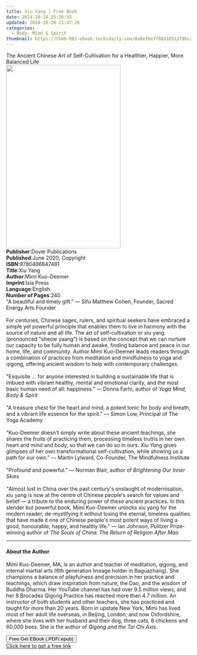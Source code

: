 ```yaml
---
title: Xiu Yang | Free Book
date: 2024-10-24 15:26:35
updated: 2024-10-26 11:47:26
categories:
  - Body, Mind & Spirit
thumbnail: https://thmb-001-ebook.techidaily.com/8a8ef6e7f88310512f8bcae78b0f7b578d97ad6df8de75b28c7b56dd47968db7.jpg
---
```

<main id="book-container">
  <div class="flex flex-col">
    <div class="book-brief flex-1 py-6 px-4 sm:p-6 md:py-10 md:px-8">
      <!-- brief-->
      <div class="book-brief-main">
        The Ancient Chinese Art of Self-Cultivation for a Healthier, Happier,
        More Balanced Life
      </div>
    </div>
    <div
      class="book-meta-info flex-1 grid gap-4 col-start-1 col-end-3 row-start-1 sm:mb-6 sm:grid-cols-4 lg:gap-6 lg:col-start-2 lg:row-end-6 lg:row-span-6 lg:mb-0"
    >
      <div
        class="book-meta-info-left place-content-center mt-4 p-4 text-sm leading-6 col-start-2 col-span-2 dark:text-slate-400"
      >
        <img
          class="w-full h-500 object-cover rounded-lg sm:h-255 sm:col-span-2 lg:col-span-full"
          src="https://img-001-ebook.techidaily.com/b6381914a1fed76829fa286f70ad06ed7adc8227e51e4bb1077b5d7606f23227.jpg"
          alt=""
          width="312"
          height="500"
        />
      </div>
      <div
        class="book-meta-info-right mt-2 col-start-1 row-start-2 col-span-3 self-center"
      >
        <!-- meta data  -->
        <div class="flex flex-col px-4 md:px-8">
          <div class="flex-1">
            <strong>Publisher</strong>:<span class="px-2"
              >Dover Publications</span
            >
          </div>
          <div class="flex-1">
            <strong>Published</strong>:<span class="px-2"
              >June 2020; Copyright</span
            >
          </div>
          <div class="flex-1">
            <strong>ISBN</strong>:<span class="px-2">9780486847481</span>
          </div>
          <div class="flex-1">
            <strong>Title</strong>:<span class="px-2">Xiu Yang</span>
          </div>
          <div class="flex-1">
            <strong>Author</strong>:<span class="px-2">Mimi Kuo-Deemer</span>
          </div>
          <div class="flex-1">
            <strong>Imprint</strong>:<span class="px-2">Ixia Press</span>
          </div>
          <div class="flex-1">
            <strong>Language</strong>:<span class="px-2">English</span>
          </div>
          <div class="flex-1">
            <strong>Number of Pages</strong>:<span class="px-2">240</span>
          </div>
        </div>
      </div>
    </div>
    <div class="book-description flex-1 py-6 px-4 sm:p-6 md:py-10 md:px-8">
      <div class="book-description-main">
        <div accordion-content="" id="description">
          "A beautiful and timely gift." — Sifu Matthew Cohen, Founder, Sacred
          Energy Arts Founder<br /><br />
          For centuries, Chinese sages, rulers, and spiritual seekers have
          embraced a simple yet powerful principle that enables them to live in
          harmony with the source of nature and all life. The art of
          self-cultivation or xiu yang (pronounced "sheow yaang") is based on
          the concept that we can nurture our capacity to be fully human and
          awake, finding balance and peace in our home, life, and community.
          Author Mimi Kuo-Deemer leads readers through a combination of
          practices from meditation and mindfulness to yoga and qigong, offering
          ancient wisdom to help with contemporary challenges.<br /><br />
          "Exquisite ... for anyone interested in building a sustainable life
          that is imbued with vibrant healthy, mental and emotional clarity, and
          the most basic human need of all: happiness." — Donna Farhi, author
          of&nbsp;<i>Yoga Mind, Body &amp; Spirit</i><br /><br />
          "A treasure chest for the heart and mind, a potent tonic for body and
          breath, and a vibrant life essence for the spirit." — Simon Low,
          Principal of The Yoga Academy<br /><br />
          "Kuo-Deemer doesn't simply write about these ancient teachings, she
          shares the fruits of practicing them, processing timeless truths in
          her own heart and mind and body, so that we can do so in ours.
          <i>Xiu Yang</i> gives glimpses of her own transformational
          self-cultivation, while showing us a path for our own." — Martin
          Lylward, Co-Founder, The Mindfulness Institute<br /><br />
          "Profound and powerful." — Norman Blair, author of&nbsp;<i
            >Brightening Our Inner Skies</i
          ><br /><br /><i>"</i>Almost lost in China over the past century's
          onslaught of modernisation, xiu yang is now at the centre of Chinese
          people's search for values and belief — a tribute to the enduring
          power of these ancient practices. In this slender but powerful book,
          Mimi Kuo-Deemer unlocks xiu yang for the modern reader, de-mystifying
          it without losing the eternal, timeless qualities that have made it
          one of Chinese people's most potent ways of living a good, honourable,
          happy, and healthy life." — Ian Johnson, Pulitzer Prize-winning author
          of<i>&nbsp;The Souls of China: The Return of Religion After Mao</i>
        </div>
        <div class="accordion-fader"></div>
      </div>
    </div>
    <div class="book-excerpts flex-1 py-6 px-4 sm:p-6 md:py-10 md:px-8">
      <!-- excerpts-->
      <div class="book-excerpts-main">
        <hr />
        <h4 class="placeholder placeholder-heading">
          <span>About the Author</span>
        </h4>
        <p>
          Mimi Kuo-Deemer, MA, is an author and teacher of&nbsp;meditation,
          qigong, and internal martial arts (6th generation lineage holder in
          Baguazhang).&nbsp;She champions a balance of playfulness and precision
          in her practice and teachings, which draw inspiration from nature, the
          Dao, and the wisdom of Buddha Dharma.&nbsp;Her YouTube channel has had
          over 9.5 million views, and her 8 Brocades Qigong Practice has reached
          more than 4.7 million. An instructor of both students and other
          teachers, she has practiced and taught for more than 20
          years.&nbsp;Born in upstate New York, Mimi has lived most of her adult
          life overseas, in Beijing, London, and now Oxfordshire, where she
          lives with her husband and their dog, three cats, 8 chickens and
          60,000 bees. She is the author of <i>Qigong and the Tai Chi Axis</i>.
        </p>
      </div>
    </div>
    <div
      class="book-about-author flex-1 py-6 px-4 sm:p-6 md:py-10 md:px-8"
    ></div>
    <div class="book-free-get flex-1 py-6 px-4 sm:p-6 md:py-10 md:px-8">
      <button
        id="btn-free-get"
        class="bg-blue-500 hover:bg-blue-700 text-white font-bold py-2 px-4 rounded"
      >
        Free Get EBook (.PDF/.epub)
      </button>
      <div id="countdown-display" class="px-2 text-lg mt-2"></div>
      <a
        id="free-link"
        class="hidden bg-blue-500 hover:bg-blue-700 text-white font-bold py-2 px-4 rounded"
        href="https://www.ebooks.com/en-us/book/210052920/xiu-yang/mimi-kuo-deemer/"
        target="_blank"
        >Click here to get a free link</a
      >
    </div>
    <script>
      let countdownTime = 0;
      let countdownInterval = null;
      document
        .getElementById('btn-free-get')
        .addEventListener('click', startCountdown);
      function startCountdown() {
        countdownTime = new Date().getTime() + 60000 * 3;
        countdownInterval = setInterval(updateCountdown, 1000);
        document.getElementById('btn-free-get').disabled = true;
        document
          .getElementById('btn-free-get')
          .classList.add('bg-gray-500', 'cursor-not-allowed');
      }
      function updateCountdown() {
        let currentTime = new Date().getTime();
        let timeLeft = countdownTime - currentTime;
        let secondsLeft = Math.floor(timeLeft / 1000);
        document.getElementById('countdown-display').innerHTML =
          `Remaining time: ${secondsLeft} seconds.`;
        if (secondsLeft <= 0) {
          clearInterval(countdownInterval);
          document.getElementById('btn-free-get').classList.add('hidden');
          document.getElementById('free-link').classList.remove('hidden');
          document.getElementById('countdown-display').innerHTML = '';
        }
      }
    </script>
  </div>
</main>
